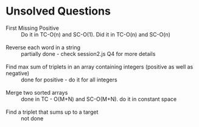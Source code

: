 <h1>Unsolved Questions</h1>
<dl>
<dt>First Missing Positive </dt>
<dd> Do it in TC-O(n) and SC-O(1). Did it in TC-O(n) and SC-O(n)</dd>
<br />
<dt>Reverse each word in a string</dt>
<dd> partially done - check session2.js Q4 for more details<dd>
<br />
<dt>Find max sum of triplets in an array containing integers (positive as well as negative)</dt>
<dd> done for positive - do it for all integers</dd>
<br />
<dt>Merge two sorted arrays</dt>
<dd> done in TC - O(M+N) and SC-O(M+N). do it in constant space</dd>
<br />
<dt>Find a triplet that sums up to a target</dt>
<dd>not done</dd>
<br />

</dl>
